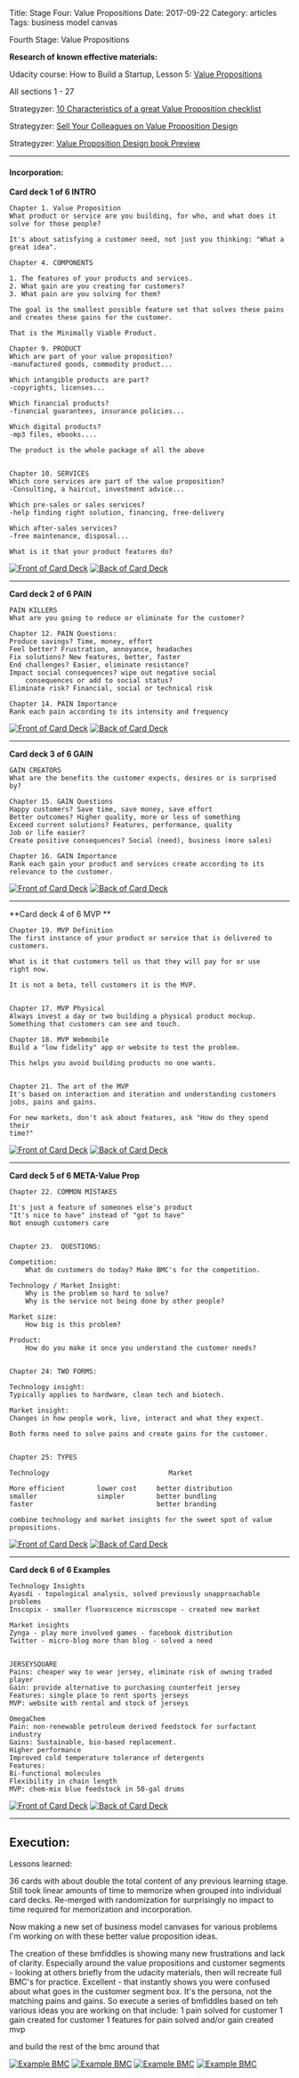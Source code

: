 Title: Stage Four: Value Propositions
Date:  2017-09-22
Category: articles
Tags: business model canvas


Fourth Stage: Value Propositions


**Research of known effective materials:**

Udacity course: How to Build a Startup, Lesson 5: [Value Propositions](https://classroom.udacity.com/courses/ep245/lessons/48745133/concepts/482999050923)

All sections 1 - 27


Strategyzer: [10 Characteristics of a great Value Proposition
checklist](https://assets.strategyzer.com/assets/resources/10-characteristics-of-great-value-propositions-checklist.pdf)

Strategyzer: [Sell Your Colleagues on Value Proposition
Design](https://assets.strategyzer.com/assets/resources/sell-your-colleagues-on-value-proposition-design.pdf)

Strategyzer: [Value Proposition Design book
Preview](https://assets.strategyzer.com/assets/resources/value-proposition-design-book-preview-2014.pdf)




-----------

#### Incorporation:

**Card deck 1 of 6 INTRO**

```
Chapter 1. Value Proposition
What product or service are you building, for who, and what does it
solve for those people?

It's about satisfying a customer need, not just you thinking: "What a
great idea".

Chapter 4. COMPONENTS

1. The features of your products and services.
2. What gain are you creating for customers?
3. What pain are you solving for them?

The goal is the smallest possible feature set that solves these pains
and creates these gains for the customer. 

That is the Minimally Viable Product.

Chapter 9. PRODUCT
Which are part of your value proposition?
-manufactured goods, commodity product...

Which intangible products are part?
-copyrights, licenses...

Which financial products?
-financial guarantees, insurance policies...

Which digital products?
-mp3 files, ebooks....

The product is the whole package of all the above


Chapter 10. SERVICES
Which core services are part of the value proposition?
-Consulting, a haircut, investment advice...

Which pre-sales or sales services?
-help finding right solution, financing, free-delivery

Which after-sales services?
-free maintenance, disposal...

What is it that your product features do?
```
[![Front of Card
Deck](/images/learning/thumbnails/learning_value_proposition_intro_card_deck_front.jpg)](/images/learning/learning_value_proposition_intro_card_deck_front.jpg)
[![Back of Card
Deck](/images/learning/thumbnails/learning_value_proposition_intro_card_deck_back.jpg)](/images/learning/learning_value_proposition_intro_card_deck_back.jpg)






--------------------------------------------------
**Card deck 2 of 6 PAIN**
```
PAIN KILLERS
What are you going to reduce or eliminate for the customer?

Chapter 12. PAIN Questions:
Produce savings? Time, money, effort
Feel better? Frustration, annoyance, headaches
Fix solutions? New features, better, faster
End challenges? Easier, eliminate resistance?
Impact social consequences? wipe out negative social
    consequences or add to social status?
Eliminate risk? Financial, social or technical risk 

Chapter 14. PAIN Importance
Rank each pain according to its intensity and frequency

```
[![Front of Card
Deck](/images/learning/thumbnails/learning_value_proposition_pain_card_deck_front.jpg)](/images/learning/learning_value_proposition_pain_card_deck_front.jpg)
[![Back of Card
Deck](/images/learning/thumbnails/learning_value_proposition_pain_card_deck_back.jpg)](/images/learning/learning_value_proposition_pain_card_deck_back.jpg)






--------------------------------------------------
**Card deck 3 of 6 GAIN**
```
GAIN CREATORS
What are the benefits the customer expects, desires or is surprised by?

Chapter 15. GAIN Questions
Happy customers? Save time, save money, save effort 
Better outcomes? Higher quality, more or less of something
Exceed current solutions? Features, performance, quality 
Job or life easier?
Create positive consequences? Social (need), business (more sales)

Chapter 16. GAIN Importance
Rank each gain your product and services create according to its
relevance to the customer.
```
[![Front of Card
Deck](/images/learning/thumbnails/learning_value_proposition_gain_card_deck_front.jpg)](/images/learning/learning_value_proposition_gain_card_deck_front.jpg)
[![Back of Card
Deck](/images/learning/thumbnails/learning_value_proposition_gain_card_deck_back.jpg)](/images/learning/learning_value_proposition_gain_card_deck_back.jpg)


--------------------------------------------------
**Card deck 4 of 6 MVP **
```
Chapter 19. MVP Definition
The first instance of your product or service that is delivered to
customers. 

What is it that customers tell us that they will pay for or use
right now.

It is not a beta, tell customers it is the MVP.


Chapter 17. MVP Physical
Always invest a day or two building a physical product mockup.
Something that customers can see and touch.

Chapter 18. MVP Webmobile
Build a "low fidelity" app or website to test the problem. 

This helps you avoid building products no one wants.


Chapter 21. The art of the MVP
It's based on interaction and iteration and understanding customers
jobs, pains and gains.

For new markets, don't ask about features, ask "How do they spend their
time?"
```
[![Front of Card
Deck](/images/learning/thumbnails/learning_value_proposition_mvp_card_deck_front.jpg)](/images/learning/learning_value_proposition_mvp_card_deck_front.jpg)
[![Back of Card
Deck](/images/learning/thumbnails/learning_value_proposition_mvp_card_deck_back.jpg)](/images/learning/learning_value_proposition_mvp_card_deck_back.jpg)

--------------------------------------------------
**Card deck 5 of 6 META-Value Prop**
```
Chapter 22. COMMON MISTAKES

It's just a feature of someones else's product
"It's nice to have" instead of "got to have"
Not enough customers care


Chapter 23.  QUESTIONS:

Competition:
    What do customers do today? Make BMC's for the competition.

Technology / Market Insight:
    Why is the problem so hard to solve?
    Why is the service not being done by other people?

Market size:
    How big is this problem? 

Product:
    How do you make it once you understand the customer needs?


Chapter 24: TWO FORMS:

Technology insight:
Typically applies to hardware, clean tech and biotech.

Market insight:
Changes in how people work, live, interact and what they expect.

Both forms need to solve pains and create gains for the customer.


Chapter 25: TYPES

Technology                              Market

More efficient        lower cost     better distribution
smaller               simpler        better bundling
faster                               better branding

combine technology and market insights for the sweet spot of value
propositions.
```
[![Front of Card
Deck](/images/learning/thumbnails/learning_value_proposition_meta_card_deck_front.jpg)](/images/learning/learning_value_proposition_meta_card_deck_front.jpg)
[![Back of Card
Deck](/images/learning/thumbnails/learning_value_proposition_meta_card_deck_back.jpg)](/images/learning/learning_value_proposition_meta_card_deck_back.jpg)

--------------------------------------------------
**Card deck 6 of 6 Examples**
```
Technology Insights
Ayasdi - topological analysis, solved previously unapproachable problems
Inscopix - smaller fluorescence microscope - created new market

Market insights
Zynga - play more involved games - facebook distribution
Twitter - micro-blog more than blog - solved a need


JERSEYSQUARE
Pains: cheaper way to wear jersey, eliminate risk of owning traded player
Gain: provide alternative to purchasing counterfeit jersey
Features: single place to rent sports jerseys
MVP: website with rental and stock of jerseys 

OmegaChem
Pain: non-renewable petroleum derived feedstock for surfactant industry
Gains: Sustainable, bio-based replacement.
Higher performance
Improved cold temperature tolerance of detergents
Features:
Bi-functional molecules
Flexibility in chain length
MVP: chem-mix blue feedstock in 50-gal drums
```
[![Front of Card
Deck](/images/learning/thumbnails/learning_value_proposition_examples_card_deck_front.jpg)](/images/learning/learning_value_proposition_examples_card_deck_front.jpg)
[![Back of Card
Deck](/images/learning/thumbnails/learning_value_proposition_examples_card_deck_back.jpg)](/images/learning/learning_value_proposition_examples_card_deck_back.jpg)


-------------------------------------------------------------------------
## Execution:

Lessons learned:

36 cards with about double the total content of any previous learning
stage. Still took linear amounts of time to memorize when grouped into
individual card decks. Re-merged with randomization for surprisingly no
impact to time required for memorization and incorporation.

Now making a new set of business model canvases for various problems I'm
working on with these better value proposition ideas.

The creation of these bmfiddles is showing many new frustrations and
lack of clarity. Especially around the value propositions and customer
segments - looking at others briefly from the udacity materials, then
will recreate full BMC's for practice. Excellent - that instantly shows
you were confused about what goes in the customer segment box. It's the
persona, not the matching pains and gains. So execute a series of
bmfiddles based on teh various ideas you are working on that include:
1 pain solved for customer
1 gain created for customer
1 features for pain solved and/or gain created
mvp

and build the rest of the bmc around that


[![Example
BMC](/images/learning/thumbnails/rain_bmc.png)](/images/learning/rain_bmc.png)
[![Example
BMC](/images/learning/thumbnails/noise_machine_app.png)](/images/learning/noise_machine_app.png)
[![Example
BMC](/images/learning/thumbnails/triangle_innovation.png)](/images/learning/triangle_innovation.png)
[![Example
BMC](/images/learning/thumbnails/data_science_matcher.png)](/images/learning/data_science_matcher.png)
